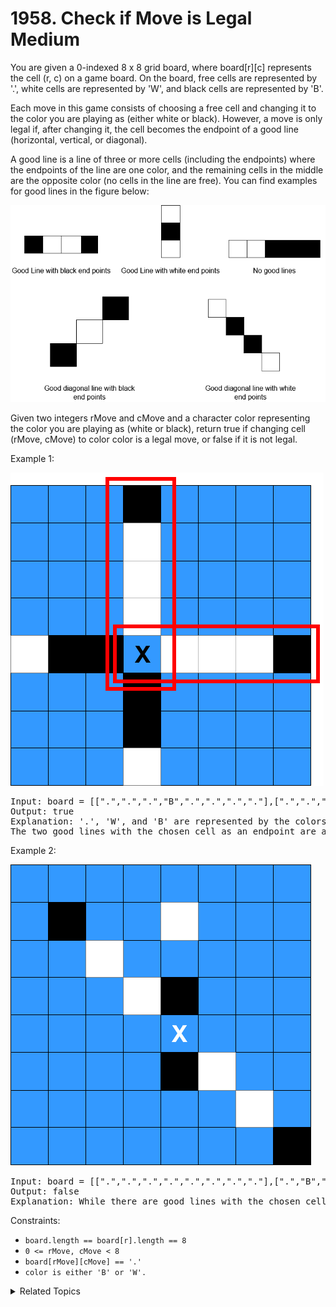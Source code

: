 # 1958. Check if Move is Legal<br> Medium

You are given a 0-indexed 8 x 8 grid board, where board[r][c] represents the cell (r, c) on a game board. On the board, free cells are represented by '.', white cells are represented by 'W', and black cells are represented by 'B'.

Each move in this game consists of choosing a free cell and changing it to the color you are playing as (either white or black). However, a move is only legal if, after changing it, the cell becomes the endpoint of a good line (horizontal, vertical, or diagonal).

A good line is a line of three or more cells (including the endpoints) where the endpoints of the line are one color, and the remaining cells in the middle are the opposite color (no cells in the line are free). You can find examples for good lines in the figure below:

![](assets/goodlines5.png)

Given two integers rMove and cMove and a character color representing the color you are playing as (white or black), return true if changing cell (rMove, cMove) to color color is a legal move, or false if it is not legal.

Example 1:

![](assets/grid11.png)

<pre>
Input: board = [[".",".",".","B",".",".",".","."],[".",".",".","W",".",".",".","."],[".",".",".","W",".",".",".","."],[".",".",".","W",".",".",".","."],["W","B","B",".","W","W","W","B"],[".",".",".","B",".",".",".","."],[".",".",".","B",".",".",".","."],[".",".",".","W",".",".",".","."]], rMove = 4, cMove = 3, color = "B"
Output: true
Explanation: '.', 'W', and 'B' are represented by the colors blue, white, and black respectively, and cell (rMove, cMove) is marked with an 'X'.
The two good lines with the chosen cell as an endpoint are annotated above with the red rectangles.
</pre>

Example 2:

![](assets/grid2.png)

<pre>
Input: board = [[".",".",".",".",".",".",".","."],[".","B",".",".","W",".",".","."],[".",".","W",".",".",".",".","."],[".",".",".","W","B",".",".","."],[".",".",".",".",".",".",".","."],[".",".",".",".","B","W",".","."],[".",".",".",".",".",".","W","."],[".",".",".",".",".",".",".","B"]], rMove = 4, cMove = 4, color = "W"
Output: false
Explanation: While there are good lines with the chosen cell as a middle cell, there are no good lines with the chosen cell as an endpoint.
</pre>

Constraints:

- `board.length == board[r].length == 8`
- `0 <= rMove, cMove < 8`
- `board[rMove][cMove] == '.'`
- `color is either 'B' or 'W'.`

<details>

<summary> Related Topics </summary>

-   `Matrix`

</details>